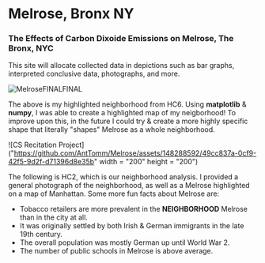 # Melrose, Bronx NY


### The Effects of Carbon Dixoide Emissions on Melrose, The Bronx, NYC

This site will allocate collected data in depictions such as bar graphs, interpreted conclusive data, photographs, and more. 

![MelroseFINALFINAL](https://github.com/AntTomm/Melrose/assets/148288592/68de2d54-d31e-4840-9480-6411b7b589d9)

The above is my highlighted neighborhood from HC6. Using **matplotlib** & **numpy**, I was able to create a highlighted map of my neigborhood! To improve upon this, in the future I could try & create a more highly specific shape that literally "shapes" Melrose as a whole neighborhood. 


![CS Recitation Project]("https://github.com/AntTomm/Melrose/assets/148288592/49cc837a-0cf9-42f5-9d2f-d71396d8e35b" width = "200" height = "200")

The following is HC2, which is our neighborhood analysis. I provided a general photograph of the neighborhood, as well as a Melrose highlighted on a map of Manhattan. Some more fun facts about Melrose are: 

- Tobacco retailers are more prevalent in the **NEIGHBORHOOD** Melrose than in the city at all.
- It was originally settled by both Irish & German immigrants in the late 19th century.
- The overall population was mostly German up until World War 2.
- The number of public schools in Melrose is above average.





